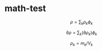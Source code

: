 # math-test

$$ \rho = \sum_k \rho_k \phi_k $$

$$ \partial \rho = \sum_k (\partial \rho_k) \phi_k $$

$$ \rho_k = m_k / V_k $$
